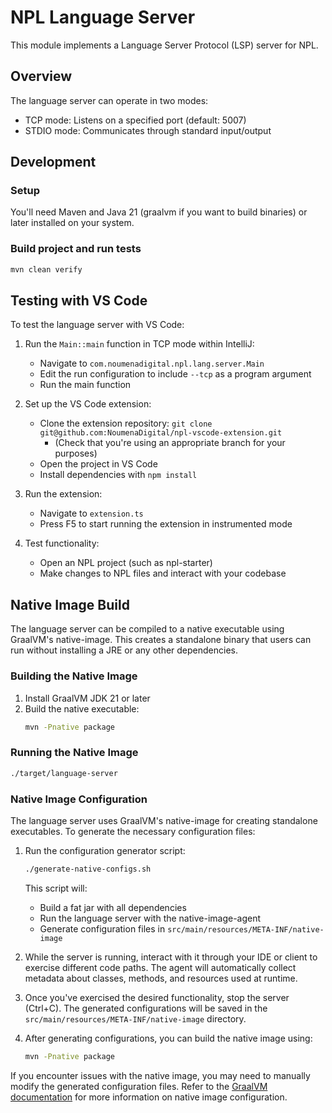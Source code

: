 # NPL Language Server

This module implements a Language Server Protocol (LSP) server for NPL.

## Overview

The language server can operate in two modes:

- TCP mode: Listens on a specified port (default: 5007)
- STDIO mode: Communicates through standard input/output

## Development

### Setup

You'll need Maven and Java 21 (graalvm if you want to build binaries) or later installed on your system.

### Build project and run tests

```bash
mvn clean verify
```

## Testing with VS Code

To test the language server with VS Code:

1. Run the `Main::main` function in TCP mode within IntelliJ:

   - Navigate to `com.noumenadigital.npl.lang.server.Main`
   - Edit the run configuration to include `--tcp` as a program argument
   - Run the main function

2. Set up the VS Code extension:

   - Clone the extension repository: `git clone git@github.com:NoumenaDigital/npl-vscode-extension.git`
     - (Check that you're using an appropriate branch for your purposes)
   - Open the project in VS Code
   - Install dependencies with `npm install`

3. Run the extension:

   - Navigate to `extension.ts`
   - Press F5 to start running the extension in instrumented mode

4. Test functionality:
   - Open an NPL project (such as npl-starter)
   - Make changes to NPL files and interact with your codebase

## Native Image Build

The language server can be compiled to a native executable using GraalVM's native-image. This creates a standalone
binary that users can run without installing a JRE or any other dependencies.

### Building the Native Image

1. Install GraalVM JDK 21 or later
2. Build the native executable:
   ```bash
   mvn -Pnative package
   ```

### Running the Native Image

```bash
./target/language-server
```

### Native Image Configuration

The language server uses GraalVM's native-image for creating standalone executables. To generate the necessary
configuration files:

1. Run the configuration generator script:

   ```bash
   ./generate-native-configs.sh
   ```

   This script will:

   - Build a fat jar with all dependencies
   - Run the language server with the native-image-agent
   - Generate configuration files in `src/main/resources/META-INF/native-image`

2. While the server is running, interact with it through your IDE or client to exercise different code paths. The agent
   will automatically collect metadata about classes, methods, and resources used at runtime.

3. Once you've exercised the desired functionality, stop the server (Ctrl+C). The generated configurations will be saved
   in the `src/main/resources/META-INF/native-image` directory.

4. After generating configurations, you can build the native image using:
   ```bash
   mvn -Pnative package
   ```

If you encounter issues with the native image, you may need to manually modify the generated configuration files. Refer
to the
[GraalVM documentation](https://www.graalvm.org/latest/reference-manual/native-image/metadata/AutomaticMetadataCollection/)
for more information on native image configuration.
